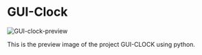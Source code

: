 # GUI-Clock

![GUI-clock-preview](https://user-images.githubusercontent.com/95642555/147871444-92981bc3-0560-46ad-a978-9310ec09fd66.png)

This is the preview image of the project GUI-CLOCK using python.
